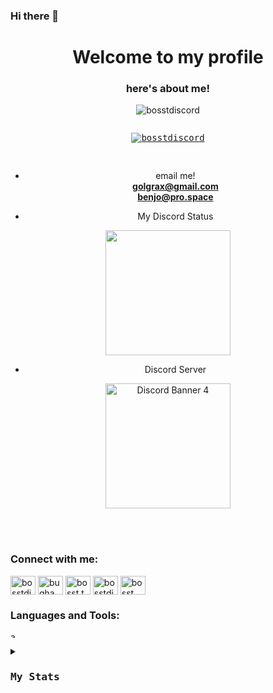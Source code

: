 ### Hi there 👋
<h1 align="center">Welcome to my profile</h1>
<h3 align="center">here's about me!</h3>

<p align="center"> <img src="https://komarev.com/ghpvc/?username=bosstdiscord&label=Visitors&color=ab00ab&style=flat-square" alt="bosstdiscord" /> </p>
<h align="center">
<pre>
<p align="center"> <a href="https://github.com/ryo-ma/github-profile-trophy"><img src="https://github-profile-trophy.vercel.app/?username=bosstdiscord" alt="bosstdiscord" /></a> </p>
</pre>

- email me! <br>
**golgrax@gmail.com** <br>
**benjo@pro.space**

- My Discord Status<br>
<p align="center">


<img width="200" src="https://discord-readme-badge.vercel.app/api?id=415464095030968320">
</p>

- Discord Server<br>

<p align="center">

<img width="200" src="https://discordapp.com/api/guilds/520499240150106148/widget.png?style=banner4" alt="Discord Banner 4"/>
</p>
</br>
</br>
</h>
<h3 align="left">Connect with me:</h3>
<p align="left">
<a href="https://dev.to/bosstdiscord" target="blank"><img align="center" src="https://raw.githubusercontent.com/rahuldkjain/github-profile-readme-generator/master/src/images/icons/Social/devto.svg" alt="bosstdiscord" height="30" width="40" /></a>
<a href="https://twitter.com/BughawBenjo" target="blank"><img align="center" src="https://raw.githubusercontent.com/rahuldkjain/github-profile-readme-generator/master/src/images/icons/Social/twitter.svg" alt="bughawbenjo" height="30" width="40" /></a>
<a href="https://fb.com/BOssT.Team" target="blank"><img align="center" src="https://raw.githubusercontent.com/rahuldkjain/github-profile-readme-generator/master/src/images/icons/Social/facebook.svg" alt="bosst.team" height="30" width="40" /></a>
<a href="https://instagram.com/bosstdiscord" target="blank"><img align="center" src="https://raw.githubusercontent.com/rahuldkjain/github-profile-readme-generator/master/src/images/icons/Social/instagram.svg" alt="bosstdiscord" height="30" width="40" /></a>
<a href="https://www.youtube.com/channel/UCd3MyQ0HJv_TprG0GHtJ6cQ" target="blank"><img align="center" src="https://raw.githubusercontent.com/rahuldkjain/github-profile-readme-generator/master/src/images/icons/Social/youtube.svg" alt="bosst discord" height="30" width="40" /></a>
</p>
<h3 align="left">Languages and Tools:</h3>
<p align="left"> <a href="https://developer.android.com" target="_blank" rel="noreferrer"> <img src="https://camo.githubusercontent.com/b4c648ad32f8f9f7c328a4dd59b5df0eb2a4e2623095e31d059f026979129491/68747470733a2f2f696d672e736869656c64732e696f2f62616467652f48544d4c2d4533344632362e7376673f6c6f676f3d68746d6c35266c6f676f436f6c6f723d7768697465" alt="android" width="15" height="10"/> </a>
<b3>
           
           
<pre>
<details><summary><h3>My Stats</h3></summary>

<p><img align="center" src="https://github-readme-stats.vercel.app/api/top-langs?username=bosstdiscord&show_icons=true&theme=dark&title_color=006e00&text_color=00ff33&bg_color=000008&locale=en&layout=compact" alt="bosstdiscord" /></p>

<p>&nbsp;<img align="center" src="https://github-readme-stats.vercel.app/api?username=bosstdiscord&show_icons=true&theme=cobalt&title_color=ffc2ff&text_color=b00b69&bg_color=000008&locale=en" alt="bosstdiscord" /></p>

<p><img align="center" src="https://github-readme-streak-stats.herokuapp.com/?user=bosstdiscord&theme=highcontrast" alt="bosstdiscord" /></p>
</pre>
